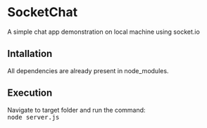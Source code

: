 # SocketChat
A simple chat app demonstration on local machine using socket.io
<h2> Intallation</h2>
All dependencies are already present in node_modules.
<br>
<h2>Execution</h2>
Navigate to target folder and run the command:<br>
<kbd>node server.js</kbd>
